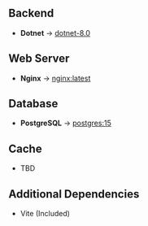 ## **Backend**
- **Dotnet** &rarr; [dotnet-8.0](https://hub.docker.com/r/microsoft/dotnet)

## **Web Server**
- **Nginx** → [nginx:latest](https://hub.docker.com/_/nginx)

## **Database**
- **PostgreSQL** → [postgres:15](https://hub.docker.com/_/postgres)

## **Cache**
- TBD

## **Additional Dependencies**
- Vite (Included) 
